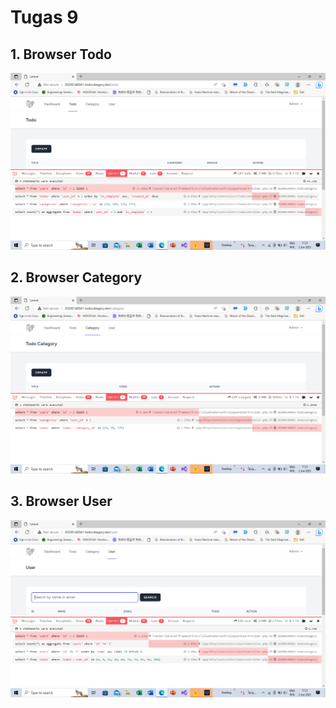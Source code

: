 # Tugas 9

## 1. Browser Todo
![Alt text](screenshot/tugas9/todo_queries.png)
## 2. Browser Category
![Alt text](screenshot/tugas9/category_queries.png)
## 3. Browser User
![Alt text](screenshot/tugas9/user_queries.png)
